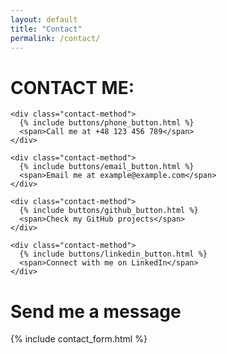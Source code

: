 ```yaml
---
layout: default
title: "Contact"
permalink: /contact/
---
```


<div class="contact-page">
  <div class="contact-info">
    <h1>CONTACT ME:</h1>

    <div class="contact-method">
      {% include buttons/phone_button.html %}
      <span>Call me at +48 123 456 789</span>
    </div>

    <div class="contact-method">
      {% include buttons/email_button.html %}
      <span>Email me at example@example.com</span>
    </div>

    <div class="contact-method">
      {% include buttons/github_button.html %}
      <span>Check my GitHub projects</span>
    </div>

    <div class="contact-method">
      {% include buttons/linkedin_button.html %}
      <span>Connect with me on LinkedIn</span>
    </div>
  </div>

  <div class="contact-form-column">
    <h1>Send me a message</h1>
    {% include contact_form.html %}
  </div>
</div>